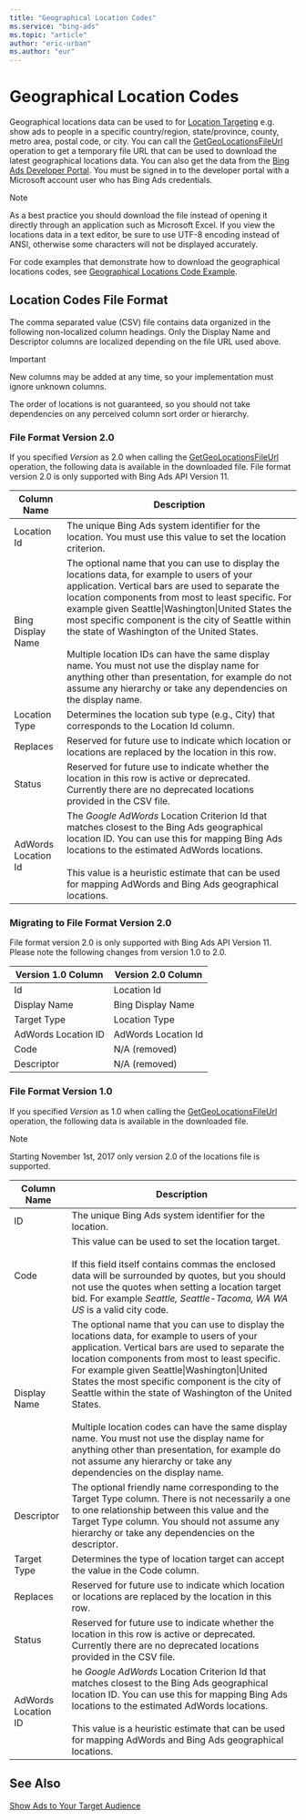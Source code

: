 ```yaml
---
title: "Geographical Location Codes"
ms.service: "bing-ads"
ms.topic: "article"
author: "eric-urban"
ms.author: "eur"
---
```

# Geographical Location Codes
Geographical locations data can be used to for [Location Targeting](~/guides/show-ads-target-audience.md#locationcriterion) e.g. show ads to people in a specific country/region, state/province, county, metro area, postal code, or city. You can call the [GetGeoLocationsFileUrl](~/campaign-management-service/getgeolocationsfileurl.md) operation to get a temporary file URL that can be used to download the latest geographical locations data. You can also get the data from the [Bing Ads Developer Portal](https://developers.azure.bingads.microsoft.com/Account). You must be signed in to the developer portal with a Microsoft account user who has Bing Ads credentials. 

> [!NOTE]
> As a best practice you should download the file instead of opening it directly through an application such as Microsoft Excel. If you view the locations data in a text editor, be sure to use UTF-8 encoding instead of ANSI, otherwise some characters will not be displayed accurately.

For code examples that demonstrate how to download the geographical locations codes, see [Geographical Locations Code Example](~/guides/code-example-geographical-locations.md).

## <a name="fileformat"></a>Location Codes File Format
The comma separated value (CSV) file contains data organized in the following non-localized column headings. Only the Display Name and Descriptor columns are localized depending on the file URL used above.

> [!IMPORTANT]
> New columns may be added at any time, so your implementation must ignore unknown columns.
> 
> The order of locations is not guaranteed, so you should not take dependencies on any perceived column sort order or hierarchy.


### <a name="version2"></a>File Format Version 2.0
If you specified *Version* as 2.0 when calling the [GetGeoLocationsFileUrl](~/campaign-management-service/getgeolocationsfileurl.md) operation, the following data is available in the downloaded file. File format version 2.0 is only supported with Bing Ads API Version 11.

|Column Name|Description|
|---------------|---------------|
|Location Id|The unique Bing Ads system identifier for the location. You must use this value to set the location criterion.|
|Bing Display Name|The optional name that you can use to display the locations data, for example to users of your application. Vertical bars are used to separate the location components from most to least specific. For example given Seattle&#124;Washington&#124;United States the most specific component is the city of Seattle within the state of Washington of the United States.<br/><br/>Multiple location IDs can have the same display name. You must not use the display name for anything other than presentation, for example do not assume any hierarchy or take any dependencies on the display name.|
|Location Type|Determines the location sub type (e.g., City) that corresponds to the Location Id column.|
|Replaces|Reserved for future use to indicate which location or locations are replaced by the location in this row.|
|Status|Reserved for future use to indicate whether the location in this row is active or deprecated. Currently there are no deprecated locations provided in the CSV file.|
|AdWords Location Id|The *Google AdWords* Location Criterion Id that matches closest to the Bing Ads geographical location ID. You can use this for mapping Bing Ads locations to the estimated AdWords locations.<br /><br />This value is a heuristic estimate that can be used for mapping AdWords and Bing Ads geographical locations.|

### <a name="version2migration"></a>Migrating to File Format Version 2.0
File format version 2.0 is only supported with Bing Ads API Version 11. Please note the following changes from version 1.0 to 2.0.

|Version 1.0 Column|Version 2.0 Column|
|---------------|---------------|
|Id|Location Id|
|Display Name|Bing Display Name|
|Target Type|Location Type|
|AdWords Location ID|AdWords Location Id|
|Code|N/A (removed)|
|Descriptor|N/A (removed)|


### <a name="version1"></a>File Format Version 1.0
If you specified *Version* as 1.0 when calling the [GetGeoLocationsFileUrl](~/campaign-management-service/getgeolocationsfileurl.md) operation, the following data is available in the downloaded file. 

> [!NOTE]
> Starting November 1st, 2017 only version 2.0 of the locations file is supported. 

|Column Name|Description|
|---------------|---------------|
|ID|The unique Bing Ads system identifier for the location.|
|Code|This value can be used to set the location target.<br /><br />If this field itself contains commas the enclosed data will be surrounded by quotes, but you should not use the quotes when setting a location target bid. For example *Seattle, Seattle-Tacoma, WA WA US* is a valid city code.|
|Display Name|The optional name that you can use to display the locations data, for example to users of your application. Vertical bars are used to separate the location components from most to least specific. For example given Seattle&#124;Washington&#124;United States the most specific component is the city of Seattle within the state of Washington of the United States.<br/><br/>Multiple location codes can have the same display name. You must not use the display name for anything other than presentation, for example do not assume any hierarchy or take any dependencies on the display name.|
|Descriptor|The optional friendly name corresponding to the Target Type column. There is not necessarily a one to one relationship between this value and the Target Type column. You should not assume any hierarchy or take any dependencies on the descriptor.|
|Target Type|Determines the type of location target can accept the value in the Code column.|
|Replaces|Reserved for future use to indicate which location or locations are replaced by the location in this row.|
|Status|Reserved for future use to indicate whether the location in this row is active or deprecated. Currently there are no deprecated locations provided in the CSV file.|
|AdWords Location ID|he *Google AdWords* Location Criterion Id that matches closest to the Bing Ads geographical location ID. You can use this for mapping Bing Ads locations to the estimated AdWords locations.<br /><br />This value is a heuristic estimate that can be used for mapping AdWords and Bing Ads geographical locations.|


## See Also
[Show Ads to Your Target Audience](~/guides/show-ads-target-audience.md)  
